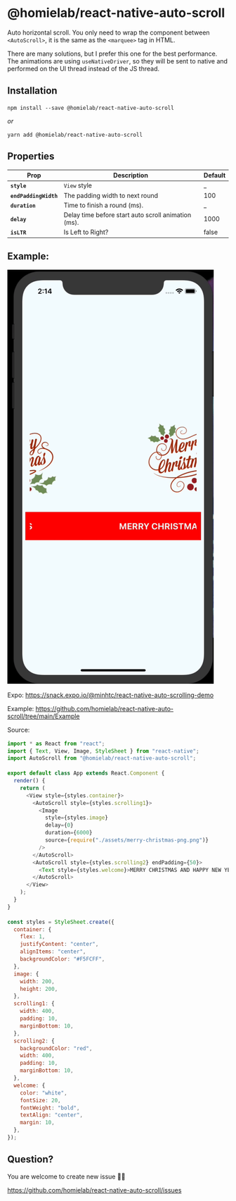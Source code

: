 # @homielab/react-native-auto-scroll

Auto horizontal scroll. You only need to wrap the component between `<AutoScroll>`, it is the same as the `<marquee>` tag in HTML.

There are many solutions, but I prefer this one for the best performance. The animations are using `useNativeDriver`, so they will be sent to native and performed on the UI thread instead of the JS thread.

## Installation

    npm install --save @homielab/react-native-auto-scroll

_or_

    yarn add @homielab/react-native-auto-scroll

## Properties

| Prop                  | Description                                         | Default |
| --------------------- | --------------------------------------------------- | ------- |
| **`style`**           | `View` style                                        | \_      |
| **`endPaddingWidth`** | The padding width to next round                     | 100     |
| **`duration`**        | Time to finish a round (ms).                        | \_      |
| **`delay`**           | Delay time before start auto scroll animation (ms). | 1000    |
| **`isLTR`**           | Is Left to Right?                                   | false   |

## Example:

![Auto Scroll Example](https://github.com/homielab/react-native-auto-scroll/raw/main/screenshots/auto-scrolling.gif "Auto Scroll Example")

Expo: https://snack.expo.io/@minhtc/react-native-auto-scrolling-demo

Example: https://github.com/homielab/react-native-auto-scroll/tree/main/Example

Source:

```js
import * as React from "react";
import { Text, View, Image, StyleSheet } from "react-native";
import AutoScroll from "@homielab/react-native-auto-scroll";

export default class App extends React.Component {
  render() {
    return (
      <View style={styles.container}>
        <AutoScroll style={styles.scrolling1}>
          <Image
            style={styles.image}
            delay={0}
            duration={6000}
            source={require("./assets/merry-christmas-png.png")}
          />
        </AutoScroll>
        <AutoScroll style={styles.scrolling2} endPadding={50}>
          <Text style={styles.welcome}>MERRY CHRISTMAS AND HAPPY NEW YEAR</Text>
        </AutoScroll>
      </View>
    );
  }
}

const styles = StyleSheet.create({
  container: {
    flex: 1,
    justifyContent: "center",
    alignItems: "center",
    backgroundColor: "#F5FCFF",
  },
  image: {
    width: 200,
    height: 200,
  },
  scrolling1: {
    width: 400,
    padding: 10,
    marginBottom: 10,
  },
  scrolling2: {
    backgroundColor: "red",
    width: 400,
    padding: 10,
    marginBottom: 10,
  },
  welcome: {
    color: "white",
    fontSize: 20,
    fontWeight: "bold",
    textAlign: "center",
    margin: 10,
  },
});
```

## Question?

You are welcome to create new issue 👍🏻

https://github.com/homielab/react-native-auto-scroll/issues
